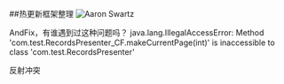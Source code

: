 ##热更新框架整理
![Aaron Swartz](https://link.zhihu.com/?target=https%3A//raw.githubusercontent.com/smshen/MarkdownPhotos/master/Res/test.jpg)


AndFix，有谁遇到过这种问题吗？
java.lang.IllegalAccessError: Method 'com.test.RecordsPresenter_CF.makeCurrentPage(int)' is inaccessible to class 'com.test.RecordsPresenter' 

反射冲突
